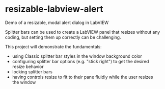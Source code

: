 # resizable-labview-alert
Demo of a resizable, modal alert dialog in LabVIEW

Splitter bars can be used to create a LabVIEW panel that resizes without any coding, but setting them up correctly can be challenging.

This project will demonstrate the fundamentals:
- using Classic splitter bar styles in the window background color
- configuring splitter bar options (e.g. "stick right") to get the desired resize behavior
- locking splitter bars
- having controls resize to fit to their pane fluidly while the user resizes the window
